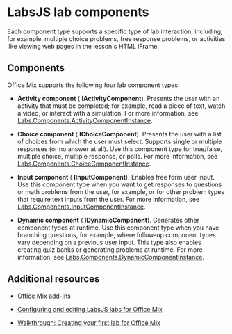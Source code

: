 
# LabsJS lab components

Each component type supports a specific type of lab interaction, including, for example, multiple choice problems, free response problems, or activities like viewing web pages in the lesson's HTML iFrame.

## Components

Office Mix supports the following four lab component types: 


-  **Activity component** ( **IActivityComponent**). Presents the user with an activity that must be completed; for example, read a piece of text, watch a video, or interact with a simulation. For more information, see [Labs.Components.ActivityComponentInstance](../../reference/office-mix/labs.components.activitycomponentinstance.md).
    
-  **Choice component** ( **IChoiceComponent**). Presents the user with a list of choices from which the user must select. Supports single or multiple responses (or no answer at all). Use this component type for true/false, multiple choice, multiple response, or polls. For more information, see [Labs.Components.ChoiceComponentInstance](../../reference/office-mix/labs.components.choicecomponentinstance.md).
    
-  **Input component** ( **IInputComponent**). Enables free form user input. Use this component type when you want to get responses to questions or math problems from the user, for example, or for other problem types that require text inputs from the user. For more information, see [Labs.Components.InputComponentInstance](../../reference/office-mix/labs.components.inputcomponentinstance.md).
    
-  **Dynamic component** ( **IDynamicComponent**). Generates other component types at runtime. Use this component type when you have branching questions, for example, where follow-up component types vary depending on a previous user input. This type also enables creating quiz banks or generating problems at runtime. For more information, see [Labs.Components.DynamicComponentInstance](../../reference/office-mix/labs.components.dynamiccomponentinstance.md).
    

## Additional resources



- [Office Mix add-ins](../../powerpoint/office-mix/office-mix-add-ins.md)
    
- [Configuring and editing LabsJS labs for Office Mix](../../powerpoint/office-mix/configuring-and-editing-labsjs-labs-for-office-mix.md)
    
- [Walkthrough: Creating your first lab for Office Mix](../../powerpoint/office-mix/walkthrough:-creating-your-first-lab-for-office-mix.md)
    

